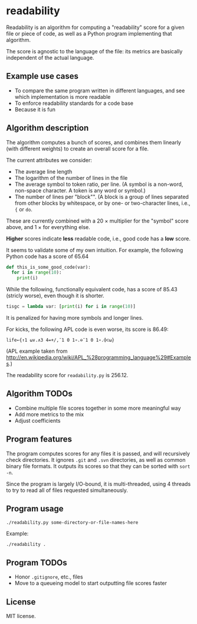 # readability

Readability is an algorithm for computing a "readability" score for a given file or piece of code, as well as a Python program implementing that algorithm.

The score is agnostic to the language of the file: its metrics are basically independent of the actual
language.

## Example use cases

* To compare the same program written in different languages, and see
which implementation is more readable
* To enforce readability standards for a code base
* Because it is fun

## Algorithm description

The algorithm computes a bunch of scores, and combines them linearly (with different weights) to create an overall score for a file.

The current attributes we consider:

* The average line length
* The logarithm of the number of lines in the file
* The average symbol to token ratio, per line. (A symbol is a non-word, non-space character. A token is any word or symbol.)
* The number of lines per "block"". (A block is a group of lines separated from other blocks by whitespace, or by one- or two-character lines, i.e., `{` or `do`.

These are currently combined with a 20 &times; multiplier for the "symbol" score above, and 1 &times; for everything else.

**Higher** scores indicate **less** readable code, i.e., good code has a **low** score.

It seems to validate some of my own intuition.
For example, the following Python code has a score of 65.64

```python
def this_is_some_good_code(var):
  for i in range(10):
    print(i)
```

While the following, functionally equivalent code, has a score of 85.43 (stricly worse), even
though it is shorter.

```python
tisgc = lambda var: [print(i) for i in range(10)]
```

It is penalized for having more symbols and longer lines.

For kicks, the following APL code is even worse, its score is 86.49:

```apl
life←{↑1 ⍵∨.∧3 4=+/,¯1 0 1∘.⊖¯1 0 1∘.⌽⊂⍵}
```

(APL example taken from http://en.wikipedia.org/wiki/APL_%28programming_language%29#Examples.)

The readability score for `readability.py` is 256.12.


## Algorithm TODOs

* Combine multiple file scores together in some more meaningful way
* Add more metrics to the mix
* Adjust coefficients


## Program features

The program computes scores for any files it is passed, and will recursively check directories.
It ignores `.git` and `.svn` directories, as well as common binary file formats.
It outputs its scores so that they can be sorted with `sort -n`.

Since the program is largely I/O-bound, it is multi-threaded, using 4 threads to try to
read all of files requested simultaneously.

## Program usage

```sh
./readability.py some-directory-or-file-names-here
```

Example:

```
./readability .
```
## Program TODOs

* Honor `.gitignore`, etc., files
* Move to a queueing model to start outputting file scores faster

## License

MIT license.
